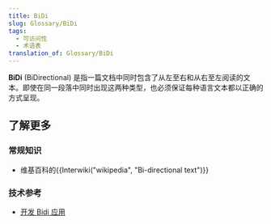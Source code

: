 ```yaml
---
title: BiDi
slug: Glossary/BiDi
tags:
  - 可访问性
  - 术语表
translation_of: Glossary/BiDi
---
```

**BiDi** (BiDirectional) 是指一篇文档中同时包含了从左至右和从右至左阅读的文本。即使在同一段落中同时出现这两种类型，也必须保证每种语言文本都以正确的方式呈现。

## 了解更多

### 常规知识

- 维基百科的{{Interwiki("wikipedia", "Bi-directional text")}}

### 技术参考

- [开发 Bidi 应用](/zh-CN/Apps/Build/Localization/Developing_Bidi_Apps)
